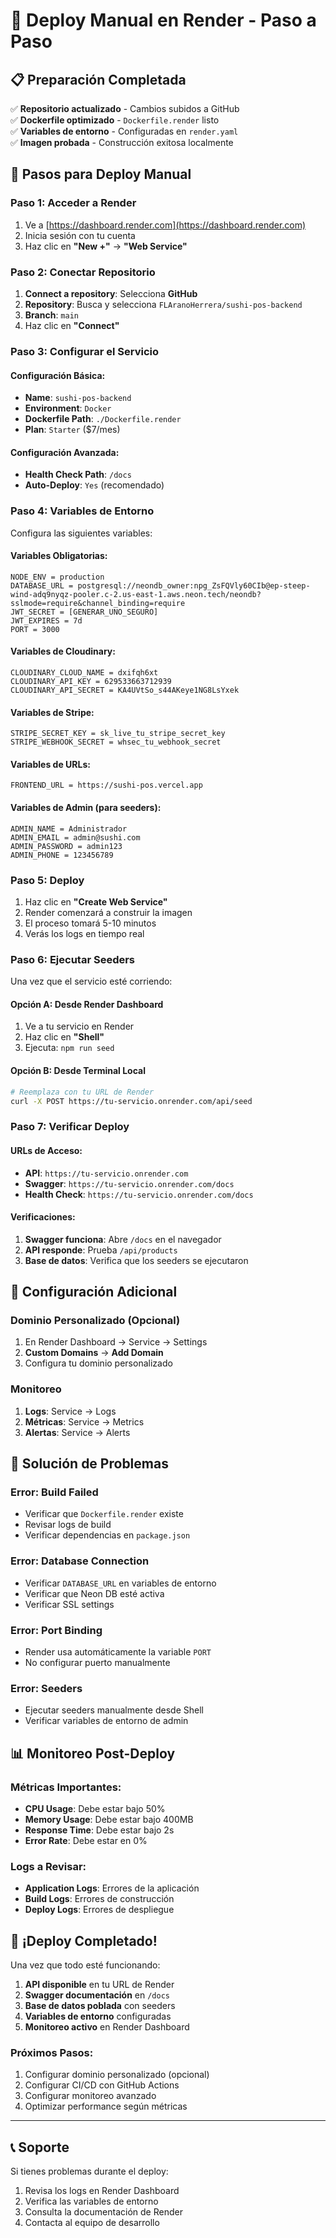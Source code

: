 # 🚀 Deploy Manual en Render - Paso a Paso

## 📋 **Preparación Completada**

✅ **Repositorio actualizado** - Cambios subidos a GitHub  
✅ **Dockerfile optimizado** - `Dockerfile.render` listo  
✅ **Variables de entorno** - Configuradas en `render.yaml`  
✅ **Imagen probada** - Construcción exitosa localmente  

## 🎯 **Pasos para Deploy Manual**

### **Paso 1: Acceder a Render**
1. Ve a [https://dashboard.render.com](https://dashboard.render.com)
2. Inicia sesión con tu cuenta
3. Haz clic en **"New +"** → **"Web Service"**

### **Paso 2: Conectar Repositorio**
1. **Connect a repository**: Selecciona **GitHub**
2. **Repository**: Busca y selecciona `FLAranoHerrera/sushi-pos-backend`
3. **Branch**: `main`
4. Haz clic en **"Connect"**

### **Paso 3: Configurar el Servicio**

#### **Configuración Básica:**
- **Name**: `sushi-pos-backend`
- **Environment**: `Docker`
- **Dockerfile Path**: `./Dockerfile.render`
- **Plan**: `Starter` ($7/mes)

#### **Configuración Avanzada:**
- **Health Check Path**: `/docs`
- **Auto-Deploy**: `Yes` (recomendado)

### **Paso 4: Variables de Entorno**

Configura las siguientes variables:

#### **Variables Obligatorias:**
```
NODE_ENV = production
DATABASE_URL = postgresql://neondb_owner:npg_ZsFQVly60CIb@ep-steep-wind-adq9nyqz-pooler.c-2.us-east-1.aws.neon.tech/neondb?sslmode=require&channel_binding=require
JWT_SECRET = [GENERAR_UNO_SEGURO]
JWT_EXPIRES = 7d
PORT = 3000
```

#### **Variables de Cloudinary:**
```
CLOUDINARY_CLOUD_NAME = dxifqh6xt
CLOUDINARY_API_KEY = 629533663712939
CLOUDINARY_API_SECRET = KA4UVtSo_s44AKeye1NG8LsYxek
```

#### **Variables de Stripe:**
```
STRIPE_SECRET_KEY = sk_live_tu_stripe_secret_key
STRIPE_WEBHOOK_SECRET = whsec_tu_webhook_secret
```

#### **Variables de URLs:**
```
FRONTEND_URL = https://sushi-pos.vercel.app
```

#### **Variables de Admin (para seeders):**
```
ADMIN_NAME = Administrador
ADMIN_EMAIL = admin@sushi.com
ADMIN_PASSWORD = admin123
ADMIN_PHONE = 123456789
```

### **Paso 5: Deploy**
1. Haz clic en **"Create Web Service"**
2. Render comenzará a construir la imagen
3. El proceso tomará 5-10 minutos
4. Verás los logs en tiempo real

### **Paso 6: Ejecutar Seeders**

Una vez que el servicio esté corriendo:

#### **Opción A: Desde Render Dashboard**
1. Ve a tu servicio en Render
2. Haz clic en **"Shell"**
3. Ejecuta: `npm run seed`

#### **Opción B: Desde Terminal Local**
```bash
# Reemplaza con tu URL de Render
curl -X POST https://tu-servicio.onrender.com/api/seed
```

### **Paso 7: Verificar Deploy**

#### **URLs de Acceso:**
- **API**: `https://tu-servicio.onrender.com`
- **Swagger**: `https://tu-servicio.onrender.com/docs`
- **Health Check**: `https://tu-servicio.onrender.com/docs`

#### **Verificaciones:**
1. **Swagger funciona**: Abre `/docs` en el navegador
2. **API responde**: Prueba `/api/products`
3. **Base de datos**: Verifica que los seeders se ejecutaron

## 🔧 **Configuración Adicional**

### **Dominio Personalizado (Opcional)**
1. En Render Dashboard → Service → Settings
2. **Custom Domains** → **Add Domain**
3. Configura tu dominio personalizado

### **Monitoreo**
1. **Logs**: Service → Logs
2. **Métricas**: Service → Metrics
3. **Alertas**: Service → Alerts

## 🐛 **Solución de Problemas**

### **Error: Build Failed**
- Verificar que `Dockerfile.render` existe
- Revisar logs de build
- Verificar dependencias en `package.json`

### **Error: Database Connection**
- Verificar `DATABASE_URL` en variables de entorno
- Verificar que Neon DB esté activa
- Verificar SSL settings

### **Error: Port Binding**
- Render usa automáticamente la variable `PORT`
- No configurar puerto manualmente

### **Error: Seeders**
- Ejecutar seeders manualmente desde Shell
- Verificar variables de entorno de admin

## 📊 **Monitoreo Post-Deploy**

### **Métricas Importantes:**
- **CPU Usage**: Debe estar bajo 50%
- **Memory Usage**: Debe estar bajo 400MB
- **Response Time**: Debe estar bajo 2s
- **Error Rate**: Debe estar en 0%

### **Logs a Revisar:**
- **Application Logs**: Errores de la aplicación
- **Build Logs**: Errores de construcción
- **Deploy Logs**: Errores de despliegue

## 🎉 **¡Deploy Completado!**

Una vez que todo esté funcionando:

1. **API disponible** en tu URL de Render
2. **Swagger documentación** en `/docs`
3. **Base de datos poblada** con seeders
4. **Variables de entorno** configuradas
5. **Monitoreo activo** en Render Dashboard

### **Próximos Pasos:**
1. Configurar dominio personalizado (opcional)
2. Configurar CI/CD con GitHub Actions
3. Configurar monitoreo avanzado
4. Optimizar performance según métricas

---

## 📞 **Soporte**

Si tienes problemas durante el deploy:
1. Revisa los logs en Render Dashboard
2. Verifica las variables de entorno
3. Consulta la documentación de Render
4. Contacta al equipo de desarrollo
